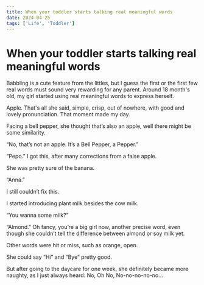 ```yaml
---
title: When your toddler starts talking real meaningful words
date: 2024-04-25
tags: ['Life', 'Toddler']
---
```


# When your toddler starts talking real meaningful words

Babbling is a cute feature from the littles, but I guess the first or the first few real words must sound very rewarding for any parent. Around 18 month's old, my girl started using real meaningful words to express herself.

Apple. That's all she said, simple, crisp, out of nowhere, with good and lovely pronunciation. That moment made my day.

Facing a bell pepper, she thought that’s also an apple, well there might be some similarity.

“No, that’s not an apple. It’s a Bell Pepper, a Pepper.”

“Pepo.” I got this, after many corrections from a false apple.

She was pretty sure of the banana.

“Anna.”

I still couldn’t fix this.

I started introducing plant milk besides the cow milk.

“You wanna some milk?”

“Almond.” Oh fancy, you’re a big girl now, another precise word, even though she couldn’t tell the difference between almond or soy milk yet.

Other words were hit or miss, such as orange, open.

She could say “Hi” and “Bye” pretty good.

But after going to the daycare for one week, she definitely became more naughty, as I just always heard: No, Oh No, No-no-no-no-no...